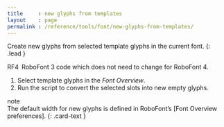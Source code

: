 ```yaml
---
title     : new glyphs from templates
layout    : page
permalink : /reference/tools/font/new-glyphs-from-templates/
---
```


Create new glyphs from selected template glyphs in the current font.
{: .lead }

<span class="badge text-bg-success rounded-0">RF4</span> RoboFont 3 code which does not need to change for RoboFont 4.  


1. Select template glyphs in the *Font Overview*.
2. Run the script to convert the selected slots into new empty glyphs.

<div class="card text-dark bg-light my-3 rounded-0">
<div class="card-header">note</div>
<div class="card-body" markdown='1'>
The default width for new glyphs is defined in RoboFont’s [Font Overview preferences].
{: .card-text }
</div>
</div>

[Font Overview preferences]: http://robofont.com/documentation/workspace/preferences-window/font-overview/
